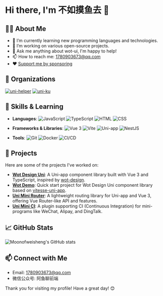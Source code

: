 # Hi there, I'm 不如摸鱼去 👋

## 🧑‍💻 About Me

- 🌱 I’m currently learning new programming languages and technologies.
- 🔭 I’m working on various open-source projects.
- 💬 Ask me anything about wot-ui, I'm happy to help!
- 📫 How to reach me: [1780903673@qq.com](mailto:1780903673@qq.com)
- ❤️ [Support me by sponsoring](https://github.com/Moonofweisheng/sponsors)

## 🏢 Organizations
[![uni-helper](https://avatars.githubusercontent.com/u/117957276?s=64&v=4)](https://github.com/uni-helper)
[![uni-ku](https://avatars.githubusercontent.com/u/167429494?s=64&v=4)](https://github.com/uni-ku)

## 🚀 Skills & Learning

- **Languages**:
  ![JavaScript](https://img.shields.io/badge/-JavaScript-F7DF1E?logo=javascript&logoColor=black)
  ![TypeScript](https://img.shields.io/badge/-TypeScript-007ACC?logo=typescript&logoColor=white)
  ![HTML](https://img.shields.io/badge/-HTML-E34F26?logo=html5&logoColor=white)
  ![CSS](https://img.shields.io/badge/-CSS-1572B6?logo=css3&logoColor=white)

- **Frameworks & Libraries**:
  ![Vue 3](https://img.shields.io/badge/-Vue%203-4FC08D?logo=vue.js&logoColor=white)
  ![Vite](https://img.shields.io/badge/-Vite-646CFF?logo=vite&logoColor=white)
  ![Uni-app](https://img.shields.io/badge/-Uni--app-00A1E0?logo=vue.js&logoColor=white)
  ![NestJS](https://img.shields.io/badge/-NestJS-E0234E?logo=nestjs&logoColor=white)

- **Tools**:
  ![Git](https://img.shields.io/badge/-Git-F05032?logo=git&logoColor=white)
  ![Docker](https://img.shields.io/badge/-Docker-2496ED?logo=docker&logoColor=white)
  ![CI/CD](https://img.shields.io/badge/-CI%2FCD-0077B5?logo=jenkins&logoColor=white)

## 🌟 Projects

Here are some of the projects I've worked on:

- **[Wot Design Uni](https://github.com/Moonofweisheng/wot-design-uni)**: A Uni-app component library built with Vue 3 and TypeScript, inspired by [wot-design](https://github.com/jd-ftf/wot-design-mini).
- **[Wot Demo](https://github.com/Moonofweisheng/wot-demo)**: Quick start project for Wot Design Uni component library based on [vitesse-uni-app](https://github.com/uni-helper/vitesse-uni-app).
- **[Uni Mini Router](https://github.com/Moonofweisheng/uni-mini-router)**: A lightweight routing library for Uni-app and Vue 3, offering Vue Router-like API and features.
- **[Uni Mini CI](https://github.com/Moonofweisheng/uni-mini-ci)**: A plugin supporting CI (Continuous Integration) for mini-programs like WeChat, Alipay, and DingTalk.

## 📈 GitHub Stats

![Moonofweisheng's GitHub stats](https://github-readme-stats.vercel.app/api?username=Moonofweisheng&show_icons=true&theme=radical)

## 📫 Connect with Me

- Email: [1780903673@qq.com](mailto:1780903673@qq.com)
- 微信公众号: 阿鱼聊前端

Thank you for visiting my profile! Have a great day! 😊
